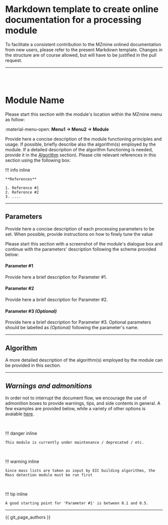 # **Markdown template to create online documentation for a processing module**

To facilitate a consistent contribution to the MZmine onlined documentation from new users, please refer to the present Markdown template. Changes in the structure are of course allowed, but will have to be justified in the pull request.

--- 
<br><br>

# **Module Name**
Please start this section with the module's location within the MZmine menu as follow:

:material-menu-open: **Menu1 → Menu2 → Module** 

Provide here a concise description of the module functioning principles and usage. If possible, briefly describe also the algorithm(s) employed by the module. If a detailed description of the algorithm functioning is needed, provide it in the [Algorithm](contribute_docu_template.md#algorithm) section). Please cite relevant references in this section using the following box:

!!! info inline

    **References** 
    
    1. Reference #1
    2. Reference #2
    3. ....

---

## **Parameters**
Provide here a concise description of each processing parameters to be set. When possible, provide instructions on how to finely tune the value

Please start this section with a screenshot of the module's dialogue box and continue with the parameters' description following the scheme provided below:

#### **Parameter #1**
Provide here a brief description for Parameter #1.

#### **Parameter #2**
Provide here a brief description for Parameter #2.

#### **Parameter #3 _(Optional)_**
Provide here a brief description for Parameter #3. Optional parameters should be labelled as _(Optional)_ following the parameter's name.

---

## **Algorithm**
A more detailed description of the algorithm(s) employed by the module can be provided in this section.

---

## _Warnings and admonitions_
In order not to interrupt the document flow, we encourage the use of admonition boxes to provide warnings, tips, and side contents in general. A few examples are provided below, while a variety of other options is avaiable [here](https://squidfunk.github.io/mkdocs-material/reference/admonitions/).

<br>

!!! danger inline

    This module is currently under maintenance / deprecated / etc.

<br>

!!! warning inline

    Since mass lists are taken as input by EIC building algorithms, the Mass detection module must be run first

<br>      
    
!!! tip inline

    A good starting point for 'Parameter #1' is between 0.1 and 0.5.

---

{{ git_page_authors }}


[//]: # (TODO Make a downloadable version)

[//]: # (TODO Tips & warnings boxes - examples, bug or danger for maintained modules)
[//]: # (TODO )
